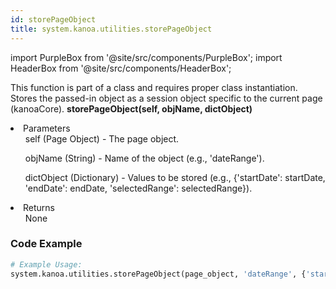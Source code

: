 ```yaml
---
id: storePageObject
title: system.kanoa.utilities.storePageObject
---
```


import PurpleBox from '@site/src/components/PurpleBox';
import HeaderBox from '@site/src/components/HeaderBox';

<PurpleBox>This function is part of a class and requires proper class instantiation.</PurpleBox>
<HeaderBox header="Description">Stores the passed-in object as a session object specific to the current page (kanoaCore).</HeaderBox>
<HeaderBox header="Syntax">
    <b>storePageObject(self, objName, dictObject)</b>
    <li>Parameters <br />
        <ul>self (Page Object) - The page object.</ul>
        <ul>objName (String) - Name of the object (e.g., 'dateRange').</ul>
        <ul>dictObject (Dictionary) - Values to be stored (e.g., &#123;'startDate': startDate, 'endDate': endDate, 'selectedRange': selectedRange}).</ul>
    </li>
    <li>Returns <br />
        <ul>None</ul>
    </li>
</HeaderBox>

### Code Example

```python
# Example Usage:
system.kanoa.utilities.storePageObject(page_object, 'dateRange', {'startDate': startDate, 'endDate': endDate, 'selectedRange': selectedRange})

